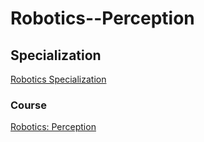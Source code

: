 # Robotics--Perception

<h2>Specialization</h2>
<a href="https://www.coursera.org/specializations/robotics">Robotics Specialization</a>

<h3>Course</h3>
<a href="https://www.coursera.org/learn/robotics-perception?specialization=robotics">Robotics: Perception</a>
